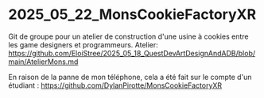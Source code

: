 # 2025_05_22_MonsCookieFactoryXR
Git de groupe pour un atelier de construction d'une usine à cookies entre les game designers et programmeurs.
Atelier: https://github.com/EloiStree/2025_05_18_QuestDevArtDesignAndADB/blob/main/AtelierMons.md

En raison de la panne de mon téléphone, cela a été fait sur le compte d'un étudiant : https://github.com/DylanPirotte/MonsCookieFactoryXR
